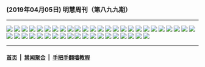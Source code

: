 ### (2019年04月05日) 明慧周刊（第八九九期） 

---

<img src="http://qikan.minghui.org/mhqkpage/qikanimage/2019/04/05/mhweekly899_read-online1.png"/> 

<img src="http://qikan.minghui.org/mhqkpage/qikanimage/2019/04/05/mhweekly899_read-online2.png"/> 

<img src="http://qikan.minghui.org/mhqkpage/qikanimage/2019/04/05/mhweekly899_read-online3.png"/> 

<img src="http://qikan.minghui.org/mhqkpage/qikanimage/2019/04/05/mhweekly899_read-online4.png"/> 

<img src="http://qikan.minghui.org/mhqkpage/qikanimage/2019/04/05/mhweekly899_read-online5.png"/> 

<img src="http://qikan.minghui.org/mhqkpage/qikanimage/2019/04/05/mhweekly899_read-online6.png"/> 

<img src="http://qikan.minghui.org/mhqkpage/qikanimage/2019/04/05/mhweekly899_read-online7.png"/> 

<img src="http://qikan.minghui.org/mhqkpage/qikanimage/2019/04/05/mhweekly899_read-online8.png"/> 

<img src="http://qikan.minghui.org/mhqkpage/qikanimage/2019/04/05/mhweekly899_read-online9.png"/> 

<img src="http://qikan.minghui.org/mhqkpage/qikanimage/2019/04/05/mhweekly899_read-online10.png"/> 

<img src="http://qikan.minghui.org/mhqkpage/qikanimage/2019/04/05/mhweekly899_read-online11.png"/> 

<img src="http://qikan.minghui.org/mhqkpage/qikanimage/2019/04/05/mhweekly899_read-online12.png"/> 

<img src="http://qikan.minghui.org/mhqkpage/qikanimage/2019/04/05/mhweekly899_read-online13.png"/> 

<img src="http://qikan.minghui.org/mhqkpage/qikanimage/2019/04/05/mhweekly899_read-online14.png"/> 

<img src="http://qikan.minghui.org/mhqkpage/qikanimage/2019/04/05/mhweekly899_read-online15.png"/> 

<img src="http://qikan.minghui.org/mhqkpage/qikanimage/2019/04/05/mhweekly899_read-online16.png"/> 

<img src="http://qikan.minghui.org/mhqkpage/qikanimage/2019/04/05/mhweekly899_read-online17.png"/> 

<img src="http://qikan.minghui.org/mhqkpage/qikanimage/2019/04/05/mhweekly899_read-online18.png"/> 

<img src="http://qikan.minghui.org/mhqkpage/qikanimage/2019/04/05/mhweekly899_read-online19.png"/> 

<img src="http://qikan.minghui.org/mhqkpage/qikanimage/2019/04/05/mhweekly899_read-online20.png"/> 

<img src="http://qikan.minghui.org/mhqkpage/qikanimage/2019/04/05/mhweekly899_read-online21.png"/> 

<img src="http://qikan.minghui.org/mhqkpage/qikanimage/2019/04/05/mhweekly899_read-online22.png"/> 

<img src="http://qikan.minghui.org/mhqkpage/qikanimage/2019/04/05/mhweekly899_read-online23.png"/> 

<img src="http://qikan.minghui.org/mhqkpage/qikanimage/2019/04/05/mhweekly899_read-online24.png"/> 

<img src="http://qikan.minghui.org/mhqkpage/qikanimage/2019/04/05/mhweekly899_read-online25.png"/> 

<img src="http://qikan.minghui.org/mhqkpage/qikanimage/2019/04/05/mhweekly899_read-online26.png"/> 

<img src="http://qikan.minghui.org/mhqkpage/qikanimage/2019/04/05/mhweekly899_read-online27.png"/> 

<img src="http://qikan.minghui.org/mhqkpage/qikanimage/2019/04/05/mhweekly899_read-online28.png"/> 

<img src="http://qikan.minghui.org/mhqkpage/qikanimage/2019/04/05/mhweekly899_read-online29.png"/> 

<img src="http://qikan.minghui.org/mhqkpage/qikanimage/2019/04/05/mhweekly899_read-online30.png"/> 

<img src="http://qikan.minghui.org/mhqkpage/qikanimage/2019/04/05/mhweekly899_read-online31.png"/> 

<img src="http://qikan.minghui.org/mhqkpage/qikanimage/2019/04/05/mhweekly899_read-online32.png"/> 

<img src="http://qikan.minghui.org/mhqkpage/qikanimage/2019/04/05/mhweekly899_read-online33.png"/> 

<img src="http://qikan.minghui.org/mhqkpage/qikanimage/2019/04/05/mhweekly899_read-online34.png"/> 

<img src="http://qikan.minghui.org/mhqkpage/qikanimage/2019/04/05/mhweekly899_read-online35.png"/> 

<img src="http://qikan.minghui.org/mhqkpage/qikanimage/2019/04/05/mhweekly899_read-online36.png"/> 

<img src="http://qikan.minghui.org/mhqkpage/qikanimage/2019/04/05/mhweekly899_read-online37.png"/> 

<img src="http://qikan.minghui.org/mhqkpage/qikanimage/2019/04/05/mhweekly899_read-online38.png"/> 

<img src="http://qikan.minghui.org/mhqkpage/qikanimage/2019/04/05/mhweekly899_read-online39.png"/> 

<img src="http://qikan.minghui.org/mhqkpage/qikanimage/2019/04/05/mhweekly899_read-online40.png"/> 

<img src="http://qikan.minghui.org/mhqkpage/qikanimage/2019/04/05/mhweekly899_read-online41.png"/> 

<img src="http://qikan.minghui.org/mhqkpage/qikanimage/2019/04/05/mhweekly899_read-online42.png"/> 

<img src="http://qikan.minghui.org/mhqkpage/qikanimage/2019/04/05/mhweekly899_read-online43.png"/> 

<img src="http://qikan.minghui.org/mhqkpage/qikanimage/2019/04/05/mhweekly899_read-online44.png"/> 



---

#### [首页](../../../..) &nbsp;|&nbsp; [禁闻聚合](https://github.com/gfw-breaker/banned-news) &nbsp;|&nbsp; [手把手翻墙教程](https://github.com/gfw-breaker/guides) 